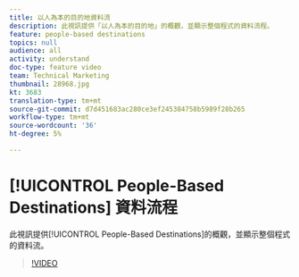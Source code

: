 ```yaml
---
title: 以人為本的目的地資料流
description: 此視訊提供「以人為本的目的地」的概觀，並顯示整個程式的資料流程。
feature: people-based destinations
topics: null
audience: all
activity: understand
doc-type: feature video
team: Technical Marketing
thumbnail: 28968.jpg
kt: 3683
translation-type: tm+mt
source-git-commit: d7d451683ac280ce3ef245384758b5989f28b265
workflow-type: tm+mt
source-wordcount: '36'
ht-degree: 5%

---
```



# [!UICONTROL People-Based Destinations] 資料流程

此視訊提供[!UICONTROL People-Based Destinations]的概觀，並顯示整個程式的資料流。

>[!VIDEO](https://video.tv.adobe.com/v/28968/?quality=12)
